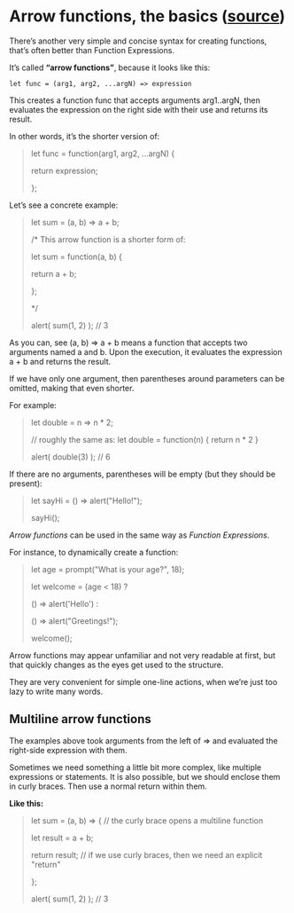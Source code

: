 # Arrow functions, the basics ([source](https://javascript.info/arrow-functions-basics))

There’s another very simple and concise syntax for creating functions, that’s often better than Function Expressions.

It’s called **“arrow functions”**, because it looks like this:

`let func = (arg1, arg2, ...argN) => expression`


This creates a function func that accepts arguments arg1..argN, then evaluates the expression on the right side with their use and returns its result.

In other words, it’s the shorter version of:

> let func = function(arg1, arg2, ...argN) {
> 
>  return expression;
> 
> };

Let’s see a concrete example:

>let sum = (a, b) => a + b;
>
>/* This arrow function is a shorter form of:
>
>let sum = function(a, b) {
>
>  return a + b;
> 
>};
>
>*/
>
>alert( sum(1, 2) ); // 3

As you can, see (a, b) => a + b means a function that accepts two arguments named a and b. Upon the execution, it evaluates the expression a + b and returns the result.

If we have only one argument, then parentheses around parameters can be omitted, making that even shorter.

For example:

>let double = n => n * 2;
>
>// roughly the same as: let double = function(n) { return n * 2 }
>
>alert( double(3) ); // 6

If there are no arguments, parentheses will be empty (but they should be present):

>let sayHi = () => alert("Hello!");
>
>sayHi();

_Arrow functions_ can be used in the same way as _Function Expressions_.

For instance, to dynamically create a function:

>let age = prompt("What is your age?", 18);
>
>let welcome = (age < 18) ?
>
>  () => alert('Hello') :
> 
>  () => alert("Greetings!");
>
>welcome();

Arrow functions may appear unfamiliar and not very readable at first, but that quickly changes as the eyes get used to the structure.

They are very convenient for simple one-line actions, when we’re just too lazy to write many words.

## Multiline arrow functions

The examples above took arguments from the left of => and evaluated the right-side expression with them.

Sometimes we need something a little bit more complex, like multiple expressions or statements. It is also possible, but we should enclose them in curly braces. Then use a normal return within them.

**Like this:**

>let sum = (a, b) => {  // the curly brace opens a multiline function
>
>  let result = a + b;
> 
>  return result; // if we use curly braces, then we need an explicit "return"
> 
>};
>
>alert( sum(1, 2) ); // 3

